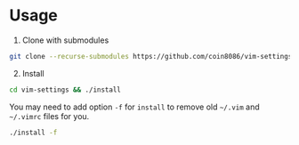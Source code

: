 # Usage

1. Clone with submodules

  ```bash
  git clone --recurse-submodules https://github.com/coin8086/vim-settings.git
  ```

2. Install

```bash
cd vim-settings && ./install
```

You may need to add option `-f` for `install` to remove old `~/.vim` and `~/.vimrc` files for you.

```bash
./install -f
```
